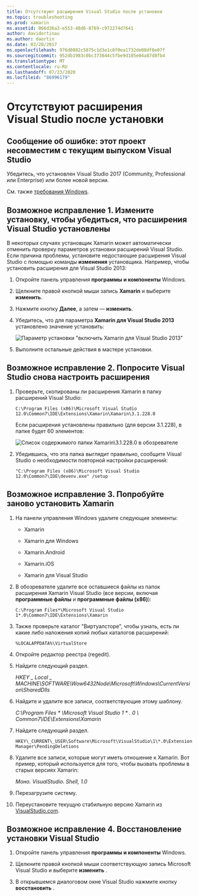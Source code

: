 ```yaml
---
title: Отсутствуют расширения Visual Studio после установки
ms.topic: troubleshooting
ms.prod: xamarin
ms.assetid: 066d36a3-e553-48d6-8769-c972274d7641
author: davidortinau
ms.author: daortin
ms.date: 03/20/2017
ms.openlocfilehash: 976d0882c5875c1d3e1c8f0ea1732de08df8e07f
ms.sourcegitcommit: 952db1983c0bc373844c5fbe9d185e04a87d8fb4
ms.translationtype: MT
ms.contentlocale: ru-RU
ms.lasthandoff: 07/23/2020
ms.locfileid: "86996179"
---
```

# <a name="missing-visual-studio-extensions-after-installation"></a>Отсутствуют расширения Visual Studio после установки

## <a name="error-message-this-project-is-incompatible-with-the-current-edition-of-visual-studio"></a>Сообщение об ошибке: этот проект несовместим с текущим выпуском Visual Studio

Убедитесь, что установлен Visual Studio 2017 (Community, Professional или Enterprise) или более новой версии.

См. также [требования Windows](~/cross-platform/get-started/requirements.md#windows-requirements).

## <a name="possible-fix-1-change-the-installation-to-make-sure-the-visual-studio-extensions-are-installed"></a>Возможное исправление 1. Измените установку, чтобы убедиться, что расширения Visual Studio установлены

В некоторых случаях установщик Xamarin может автоматически отменить проверку параметров установки расширений Visual Studio. Если причина проблемы, установите недостающие расширения Visual Studio с помощью команды **изменения** установщика. Например, чтобы установить расширения для Visual Studio 2013:

1. Откройте панель управления **программы и компоненты** Windows.

2. Щелкните правой кнопкой мыши запись **Xamarin** и выберите **изменить**.

3. Нажмите кнопку **Далее**, а затем — **изменить**.

4. Убедитесь, что для параметра **Xamarin для Visual Studio 2013** установлено значение установить:

    ![Параметр установки "включить Xamarin для Visual Studio 2013"](missing-vs-extensions-images/installer.png)

5. Выполните остальные действия в мастере установки.

## <a name="possible-fix-2-ask-visual-studio-to-set-up-the-extensions-again"></a>Возможное исправление 2. Попросите Visual Studio снова настроить расширения

1. Проверьте, скопированы ли расширения Xamarin в папку расширений Visual Studio:

    `C:\Program Files (x86)\Microsoft Visual Studio 12.0\Common7\IDE\Extensions\Xamarin\Xamarin\3.1.228.0`

    Если расширения установлены правильно (для версии 3.1.228), в папке будет 60 элементов:

    ![Список содержимого папки Xamarin\3.1.228.0 в обозревателе](missing-vs-extensions-images/folder.png)

2. Убедившись, что эта папка выглядит правильно, сообщите Visual Studio о необходимости повторной настройки расширений:

    `"C:\Program Files (x86)\Microsoft Visual Studio 12.0\Common7\IDE\devenv.exe" /setup`

## <a name="possible-fix-3-try-a-fresh-reinstall-of-xamarin"></a>Возможное исправление 3. Попробуйте заново установить Xamarin

1. На панели управления Windows удалите следующие элементы:

    * Xamarin

    * Xamarin для Windows

    * Xamarin.Android

    * Xamarin.iOS

    * Xamarin для Visual Studio

2. В обозревателе удалите все оставшиеся файлы из папок расширения Xamarin Visual Studio (все версии, включая **программные файлы** и **программные файлы (x86)**):

    `C:\Program Files*\Microsoft Visual Studio 1*.0\Common7\IDE\Extensions\Xamarin`

3. Также проверьте каталог "Виртуалсторе", чтобы узнать, есть ли какие либо наложения копий любых каталогов расширений:

    `%LOCALAPPDATA%\VirtualStore`

4. Откройте редактор реестра (regedit).

5. Найдите следующий раздел.

    _HKEY \_ Local \_ MACHINE\SOFTWARE\Wow6432Node\Microsoft\Windows\CurrentVersion\SharedDlls_

6. Найдите и удалите все записи, соответствующие этому шаблону.

    _C:\Program Files \* \Microsoft Visual Studio 1 \* . 0 \ Common7\IDE\Extensions\Xamarin_

7. Найдите следующий раздел.

    `HKEY\_CURRENT\_USER\Software\Microsoft\VisualStudio\1\*.0\ExtensionManager\PendingDeletions`

8. Удалите все записи, которые могут иметь отношение к Xamarin. Вот пример, который используется для того, чтобы вызвать проблемы в старых версиях Xamarin:

    _Моно. VisualStudio. Shell, 1.0_

9. Перезагрузите систему.

10. Переустановите текущую стабильную версию Xamarin из [VisualStudio.com](https://visualstudio.com/xamarin).

## <a name="possible-fix-4-repair-visual-studio-installation"></a>Возможное исправление 4. Восстановление установки Visual Studio

1. Откройте панель управления **программы и компоненты** Windows.

2. Щелкните правой кнопкой мыши соответствующую запись Microsoft Visual Studio и выберите **изменить** .

3. В открывшемся диалоговом окне Visual Studio нажмите кнопку **восстановить** .
